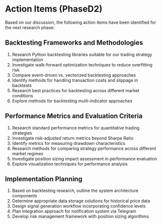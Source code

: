 # Action Items (PhaseD2)

Based on our discussion, the following action items have been identified for the next research phase:

## Backtesting Frameworks and Methodologies

1. Research Python backtesting libraries suitable for our trading strategy implementation
2. Investigate walk-forward optimization techniques to reduce overfitting risk
3. Compare event-driven vs. vectorized backtesting approaches
4. Identify methods for handling transaction costs and slippage in backtests
5. Research best practices for backtesting across different market conditions
6. Explore methods for backtesting multi-indicator approaches

## Performance Metrics and Evaluation Criteria

1. Research standard performance metrics for quantitative trading strategies
2. Investigate risk-adjusted return metrics beyond Sharpe Ratio
3. Identify metrics for measuring drawdown characteristics
4. Research methods for comparing strategy performance across different market regimes
5. Investigate position sizing impact assessment in performance evaluation
6. Explore visualization techniques for performance analysis

## Implementation Planning

1. Based on backtesting research, outline the system architecture components
2. Determine appropriate data storage solutions for historical price data
3. Design signal generation workflow incorporating confidence levels
4. Plan integration approach for notification system via Telegram
5. Develop risk management framework with position sizing algorithms